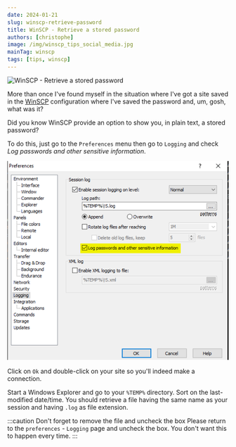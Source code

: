 ```yaml
---
date: 2024-01-21
slug: winscp-retrieve-password
title: WinSCP - Retrieve a stored password
authors: [christophe]
image: /img/winscp_tips_social_media.jpg
mainTag: winscp
tags: [tips, winscp]
---
```

![WinSCP - Retrieve a stored password](/img/winscp_tips_banner.jpg)

More than once I've found myself in the situation where I've got a site saved in the [WinSCP](https://winscp.net/) configuration where I've saved the password and, um, gosh, what was it?

Did you know WinSCP provide an option to show you, in plain text, a stored password?

<!-- truncate -->

To do this, just go to the `Preferences` menu then go to `Logging` and check *Log passwords and other sensitive information*.

![Log password](./images/log_password.png)

Click on `Ok` and double-click on your site so you'll indeed make a connection.

Start a Windows Explorer and go to your `%TEMP%` directory. Sort on the last-modified date/time. You should retrieve a file having the same name as your session and having `.log` as file extension.

:::caution Don't forget to remove the file and uncheck the box
Please return to the `preferences` - `Logging` page and uncheck the box. You don't want this to happen every time.
:::
